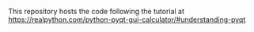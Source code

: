 This repository hosts the code following the tutorial at https://realpython.com/python-pyqt-gui-calculator/#understanding-pyqt
